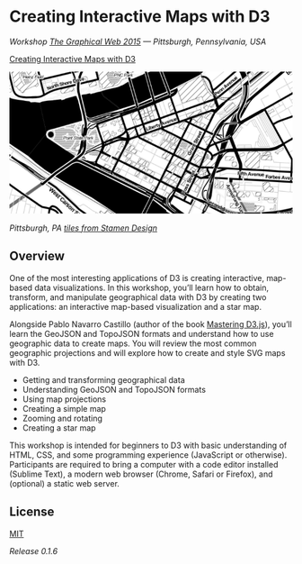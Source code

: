 # Creating Interactive Maps with D3

_Workshop [The Graphical Web 2015](https://www.graphicalweb.org/2015) — Pittsburgh, Pennsylvania, USA_

[Creating Interactive Maps with D3](http://pnavarrc.github.io/workshop-d3-maps/)


![Pittsburgh](img/pittsburgh-stamen.png)

_Pittsburgh, PA [tiles from Stamen Design](http://maps.stamen.com/toner/#14/40.4443/-79.9929)_

## Overview

One of the most interesting applications of D3 is creating interactive, map-based data visualizations. In this workshop, you’ll learn how to obtain, transform, and manipulate geographical data with D3 by creating two applications: an interactive map-based visualization and a star map.

Alongside Pablo Navarro Castillo (author of the book [Mastering D3.js](http://www.amazon.com/Mastering-D3-js-Visualization-JavaScript-Developers/dp/178328627X)), you’ll learn the GeoJSON and TopoJSON formats and understand how to use geographic data to create maps. You will review the most common geographic projections and will explore how to create and style SVG maps with D3.

- Getting and transforming geographical data
- Understanding GeoJSON and TopoJSON formats
- Using map projections
- Creating a simple map
- Zooming and rotating
- Creating a star map

This workshop is intended for beginners to D3 with basic understanding of HTML, CSS, and some programming experience (JavaScript or otherwise). Participants are required to bring a computer with a code editor installed (Sublime Text), a modern web browser (Chrome, Safari or Firefox), and (optional) a static web server.

## License

[MIT](LICENSE)

_Release 0.1.6_
